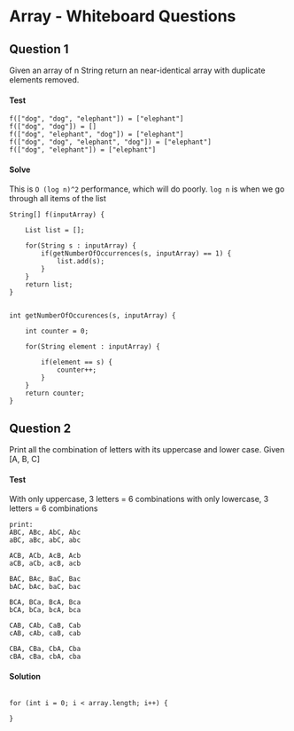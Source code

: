 # Array - Whiteboard Questions



## Question 1

Given an array of n String return an near-identical array with duplicate elements removed.

#### Test
```
f(["dog", "dog", "elephant"]) = ["elephant"]
f(["dog", "dog"]) = []
f(["dog", "elephant", "dog"]) = ["elephant"]
f(["dog", "dog", "elephant", "dog"]) = ["elephant"]
f(["dog", "elephant"]) = ["elephant"]
```

#### Solve

This is `O (log n)^2` performance, which will do poorly.
`log n` is when we go through all items of the list

```
String[] f(inputArray) {

	List list = [];

	for(String s : inputArray) {
		if(getNumberOfOccurrences(s, inputArray) == 1) {
			list.add(s);
		}
	}
	return list;
}


int getNumberOfOccurences(s, inputArray) {

	int counter = 0;

	for(String element : inputArray) {

		if(element == s) {
			counter++;
		}
	}
	return counter;
}
```



## Question 2

Print all the combination of letters with its uppercase and lower case.
Given [A, B, C]

#### Test

With only uppercase, 3 letters = 6 combinations
with only lowercase, 3 letters = 6 combinations

```
print:
ABC, ABc, AbC, Abc
aBC, aBc, abC, abc

ACB, ACb, AcB, Acb
aCB, aCb, acB, acb

BAC, BAc, BaC, Bac
bAC, bAc, baC, bac

BCA, BCa, BcA, Bca
bCA, bCa, bcA, bca

CAB, CAb, CaB, Cab
cAB, cAb, caB, cab

CBA, CBa, CbA, Cba
cBA, cBa, cbA, cba
```

#### Solution
```

for (int i = 0; i < array.length; i++) {

}

```
